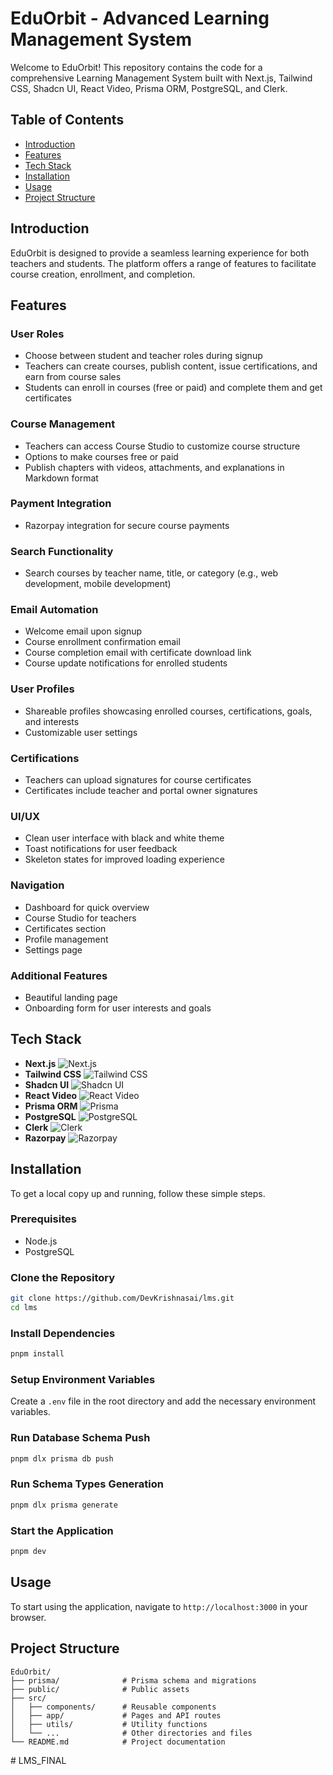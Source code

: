 # EduOrbit - Advanced Learning Management System

Welcome to EduOrbit! This repository contains the code for a comprehensive Learning Management System built with Next.js, Tailwind CSS, Shadcn UI, React Video, Prisma ORM, PostgreSQL, and Clerk.

## Table of Contents
- [Introduction](#introduction)
- [Features](#features)
- [Tech Stack](#tech-stack)
- [Installation](#installation)
- [Usage](#usage)
- [Project Structure](#project-structure)

## Introduction

EduOrbit is designed to provide a seamless learning experience for both teachers and students. The platform offers a range of features to facilitate course creation, enrollment, and completion.

## Features

### User Roles
- Choose between student and teacher roles during signup
- Teachers can create courses, publish content, issue certifications, and earn from course sales
- Students can enroll in courses (free or paid) and complete them and get certificates

### Course Management
- Teachers can access Course Studio to customize course structure
- Options to make courses free or paid
- Publish chapters with videos, attachments, and explanations in Markdown format

### Payment Integration
- Razorpay integration for secure course payments

### Search Functionality
- Search courses by teacher name, title, or category (e.g., web development, mobile development)

### Email Automation
- Welcome email upon signup
- Course enrollment confirmation email
- Course completion email with certificate download link
- Course update notifications for enrolled students

### User Profiles
- Shareable profiles showcasing enrolled courses, certifications, goals, and interests
- Customizable user settings

### Certifications
- Teachers can upload signatures for course certificates
- Certificates include teacher and portal owner signatures

### UI/UX
- Clean user interface with black and white theme
- Toast notifications for user feedback
- Skeleton states for improved loading experience

### Navigation
- Dashboard for quick overview
- Course Studio for teachers
- Certificates section
- Profile management
- Settings page

### Additional Features
- Beautiful landing page
- Onboarding form for user interests and goals

## Tech Stack
- **Next.js** ![Next.js](https://img.shields.io/badge/Next.js-000000?style=flat&logo=nextdotjs&logoColor=white)
- **Tailwind CSS** ![Tailwind CSS](https://img.shields.io/badge/Tailwind_CSS-38B2AC?style=flat&logo=tailwind-css&logoColor=white)
- **Shadcn UI** ![Shadcn UI](https://img.shields.io/badge/Shadcn%20UI-00a0e4?style=flat)
- **React Video** ![React Video](https://img.shields.io/badge/React_Video-61DAFB?style=flat&logo=react&logoColor=white)
- **Prisma ORM** ![Prisma](https://img.shields.io/badge/Prisma-2D3748?style=flat&logo=prisma&logoColor=white)
- **PostgreSQL** ![PostgreSQL](https://img.shields.io/badge/PostgreSQL-336791?style=flat&logo=postgresql&logoColor=white)
- **Clerk** ![Clerk](https://img.shields.io/badge/Clerk-3E70F7?style=flat)
- **Razorpay** ![Razorpay](https://img.shields.io/badge/Razorpay-02042B?style=flat&logo=razorpay&logoColor=white)

## Installation

To get a local copy up and running, follow these simple steps.

### Prerequisites
- Node.js
- PostgreSQL

### Clone the Repository
```sh
git clone https://github.com/DevKrishnasai/lms.git
cd lms
```

### Install Dependencies
```sh
pnpm install
```

### Setup Environment Variables
Create a `.env` file in the root directory and add the necessary environment variables.

### Run Database Schema Push
```sh
pnpm dlx prisma db push
```

### Run Schema Types Generation
```sh
pnpm dlx prisma generate
```

### Start the Application
```sh
pnpm dev
```

## Usage
To start using the application, navigate to `http://localhost:3000` in your browser.

## Project Structure
```
EduOrbit/
├── prisma/              # Prisma schema and migrations
├── public/              # Public assets
├── src/
│   ├── components/      # Reusable components
│   ├── app/             # Pages and API routes
│   ├── utils/           # Utility functions
│   └── ...              # Other directories and files
└── README.md            # Project documentation
```
#   L M S _ F I N A L  
 